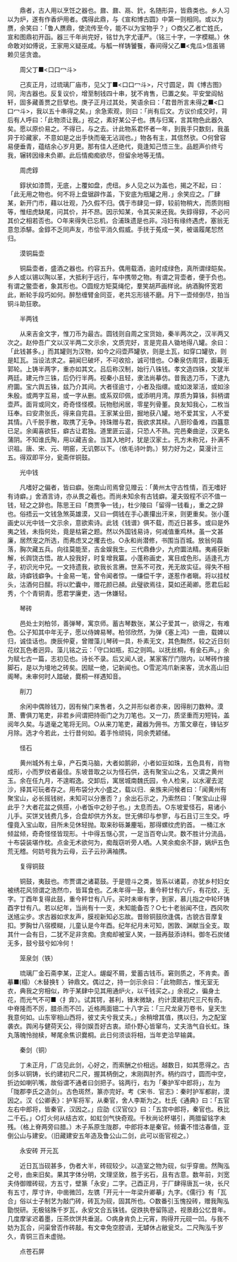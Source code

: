 <!-- { "loadSidebar": true } -->
　　鼎者，古人用以烹饪之器也。鼐、鼐、鬲、釴，名随形异，皆鼎类也。乡人习以为炉，遂有作香炉用者。偶得此鼎，与《宣和博古圆》中第一则相同。或以为赝，余笑曰：「鲁人赝鼎，使流传至今，能不以为宝物乎？」○商父乙者亡姓氏，宣和图鼎初开函。器三千年尚完好，铭廿九字尤谨严。（铭三十字，一字模糊。）休命敢对如傅说，王家用义疑巫咸。与觚一样铸饕餮，春间得父乙■<鬼瓜>信虽锡赖贝惩贪谵。 

　　周父丁■<口口冖斗> 

　　己亥正月，过琉璃厂庙市，见父丁■<口口冖斗>，尺寸圆足，舆《博古图》同，洵古器也。反复议价，增至制钱四十串，犹不肯售，已置之矣。平安堂阎帖轩，固多藏善贾之巨擘也。庚子正月过其处，笑语余曰：「君昔所言未得之■<口口冖斗>，我以五十串得之矣。」余急索观，则曰：「尚有后文。方议价成交时，背后有人呼曰：「此物须让我。」视之，素好某公子也。携与归寓，言其物色此器久矣。愿以原价易之。不得已，与之去。计此物系君怀者一年，到我手只数刻，我虽异于珍藏家，不意如是之出手快而毫无沾润也。」物各有主，其信然欤。○何曾容易便垂青，蕴结余心岁月更。那有佳人还绝代，竟逢知己悟三生。品题声价终亏我，辗转因缘未负卿。此后情痴痴欲尽，但留余地等无情。 

　　周虎錞 

　　錞状如漆筒，无底，上覆如盘，虎纽。乡人见之以为盖也，揭之不起，曰：「此无用之物也。何不将上盘锯辟作盖，下安底为瓶罐之用．」余笑应之。厂肆某，新开门市，藉以壮观，乃久假不归。偶于市肆见一錞，较前物稍大，而质则相等，惟纽虎缺尾，问其价，并不昂。因示知某，令其买来还我。失錞得錞，不必问其价之相若否也。○年来得失已忘机，合浦珠遗是也非。冯妇有缘终遇虎，塞翁无意忽添騑。金錞不乏同声友，市侩平消久假威。手抚于菟成一笑，被谐履尾恝然归。 

　　漠铜扁壶 

　　铜扁壶者，盛酒之器也。约容五升。偶用载酒，逾时成绿色，真所谓绿皑矣。乡人或以锡以陶以革，大抵利于远行，车中携带之物。有谓之背壶者，便于负也。有谓之鳖壶者，象其形也。○圆规方矩莫绳佗，羣笑胡芦画样讹。纳酒胸怀宽若此，断轮手段巧如何。醉愁缠臂金同亚，老共忘形镜不磨。月下一壶倾倒尽，拍当铜斗助狂歌。 

　　半两钱 

　　从来吉金文字，惟刀币为最古。圆钱则自周之宝货始，秦半两次之，汉半两又次之。赵仲吾广文以汉半两二文示余，文质完好，言是完县人锄地得八罐。余曰：「此钱甚多。」而其罐则为汉物，如今之闷壶芦罐欤，则是土瓦，如穿口罐欤，则是缸瓦。当设法求之。嗣闻巳破坏，不可收拾，诚可惜也。○秦泉仿周贷，面幕无郭轮。上铸半两字，重亦如其文。吕后称汉制，始行八铢钱。孝文造四铢，文犹半两廷。建元作三铢，后仍行半两。视秦小且轻，隶法尚摹仿。昔我选刀币，下逮九府圜。宝六舆五铢，兹乃介其间。大者径逾寸，小者及指缳。或如泼翠活，或如涂朱殷。或两字互易，或一字从删。或系双印佩，或添明月湾。厚质为算铢，斜柄谓壶芦。面背或同文，奇奇怪怪模。玩物慰闲居，零星列骨董。良友知我心，二枚当珏奉。曰安肃张氏，得来自完县。王家某业田，掘地获八罐。地不爱其宝，人不爱其情。八千脱手散，取携了无争。持珠赠与君，我欲求其椟。八厨珍备难，四簋意已足。余阖喜欲狂，癖古让君独。道里匪云遥，只恐人不熟。完邑秦曲逆，汉更名蒲阴。不知谁氏陶，用以藏吉金。当其入地时，犹是汉家土。孔方未称兄，扑满不识祖。唐、宋、元、明窑，无讥鄄以下。（依毛诗叶韵。）努力好为之，莫漫计三五。得双即平分，瓮斋伴铜鼓。 

　　光中钱 

　　凡嗜好之偏者，皆曰癖。张南山司焉曾见赠云：「黄州太守古性情，百无嗜好有诗癖。」舍酒言诗，亦从畏之羲也。而尚未知余有古钱癖。灌夫毁程不识不值一钱，轻之之辞也。陈思王曰「商贾争一钱」，杜少陵曰「留得一钱看」，重之之辞也。俗捂云一文钱急煞英雄漠，又曰一倜钱在手心裹攥出汗来，则更重矣。张小蓬画史以光中钱一文示余，意欲索诗。此钱《钱谱》俱不载，而近日甚多。或曰是外夷之钱，未指何处，竟是枯窘之题。然以外国钱易诗，何减值重鸡林。虽一文甚廉，居然宠之所选，而弗虑叉之攫去也。○永和尚潜修，书围当百城。放翁何磊落，胸次藏五兵。向往莫能至，吉金娱我生。三代鼎彝少，九府圜法精。夷甫获新解，长舆饶古悟。故人投我好，时复增我籯。小蓬称画史，寓目成色形。适逢孔方子，初识光中兄。一文持遗我，欲我长言赓。世系不可孜，羌无故实征。得失不相敌，诗癖钱癖争。十金易一笔，曾令闻者惊。一缣偿千字，遂惹作者瞋。将以挂杖头，沽酒何日酲。将以贮囊中，赠花颜已頳。此璧欲焉往，莫如还蔺卿。愿君后起秀，个个青铜青。愿君学廉吏，选一休嫌轻。 

　　琴砖 

　　邑处士刘柏邻，善弹琴，寓京师。蓄古琴数张，某公子爱其一，欲得之，有难色。公子知其中年无子，愿以侍婢易琴。柏邻欣然，为弹《塞上鸿》一曲，载婢以归，诚佳话也。庚辰仲夏，曾赠藻儿琴砖一具，朴素无文，其色黝然，较之近日刻花纹瓦色者迥异。藻儿铭之云：「守口如瓶，扣之则鸣。以抚丝桐，有金石声。」余为赋七古一篇，志初见也。诗长不录。后又闻人说，某家客厅门限内，以琴砖作接脚石，是以为墁地之砖矣。因赋一绝，记新闻也。○雪泥鸿爪新来客，流水高山旧阁琴。未审何时人踏破，爨桐一样遇知音。 

　　削刀 

　　余闲中偶赊钱刀，因有候门来售者，久之并形似者亦来，因得削刀数种。漠萧、曹俱刀笔吏，非若乡间谓把持衙门之为刀笔也。又一刀，质坚重而刃短钝，盖阅年久矣。与退毫之笔将无同。○从来刀笔吏，藏器为佣书。方策文章在，锋钻岁月除。选才今若此，士行昔何如。着手怜顽钝，同余秃颖储。 

　　怪石 

　　黄州城外有土阜，产石类马脑，大者如鹅卵，小者如豆如珠，五色具有，肖物成形，小而罗纹者最佳。东坡昔取之以为怪石供，迭有聚宝山之名，又谓之黄州玉。余在任九月，不遑暇逸。交卸后，寓居城南魏氏园，令人检来，以水濯去泥沙，择其可玩者存之。用布袋分大小盛之，载以归．亲族来问候者曰：「闻黄州有聚宝山，必长摇钱树，未知可以分惠否？」余出石示之，乃索然曰：「聚宝山止得此乎？大者花盆之佩搭，小者饭中之砂子也。」太息而去。○东坡爱怪石，易诸小儿手。买饼叉钱费几多，合盘却供方外友。世无佛印与参寥，与石且订三生交。呼僮竟入宝山取，目所未见休轻抛。取来砂砾兼麈垢，那得螺纹虎豹首。 一桶江水倾盆倾，奇奇怪怪皆现形。十中得五惬心赏，一足当百夸山灵。数不胜计分流品，十布袋装堪作枕。点金无术欲何为，痴哉窃听旁人哂。人笑余痴余不辞，娲炉五色荒无稽。何妨号我为云母，云子云孙满袖携。 

　　复得铜鼓 

　　铜鼓，夷鼓也。市贾谓之诸葛鼓。于是镫斗之类，皆系以诸葛，亦犹乡村妇女被绣花风领谓之浩然巾，皆耳食也。乙未年得一鼓，重今秤廿有六斤，有花纹，无字。丁酉年复得此鼓，重今秤廿有八斤。买时未审有字，到家，慕儿指之中轮环铸酉字廿有八。若以纪年，当尚有十一支，未知能备否？○七十老翁闻不住，西风吹送馗尘步。求古器如求友声，膜视新知必忘故。昔赊铜鼓欣逢偶，古貌古音摩复扣。罗胸廿八宿模糊，儿童认是今年酉。纪年纪月未可知，困敦、渊献当全支。取其什一会有日，二犹不足非贪痴。贪痴却被室人笑，一鼓再鼓添诗料。御冬石炭储无多，鼓兮鼓兮如冷何！ 

　　笼泉剑（铁） 

　　琉璃厂金石斋李某，正定人。龌龊不屑，爱蓄古钱币。窘则质之，不肯卖。善摹■(榻）〈木替换钅〉钟鼎文。偶过之，持一剑示余曰：「此物颇古，惟无室无衣，典我之穷相似，昨于某肆中见其用通炉火，以千钱买之。」余视之，徧身土花，而光气不可■〈扌弇〉。试其锷，甚利，锋末微缺，约计漠建初尺三尺有奇。中脊隆而不厉，腊杀而不凹，近格两面钿二十八字云：「三尺龙泉万卷书，皇天生我意何如。山东宰相山西将，彼丈夫兮我丈夫。」余稍增其值，携以归，为之配室袭衣。舆闲与健荷天公，得剑娱吾好古衷。顽仆野心皆窜鸟，丈夫浩气自长虹。珠丸落魄怜抛椟，琴尾余焦识爨桐。此日何须谈将相，当年吏洽早输龚。 

　　秦剑（铜） 

　　丁未正月，厂店见此剑，心好之，而索酬之价相远。越数日，如其愿得之。古剑多以铜铸，长约建初尺二尺，握其柄倒之，末刚舆肘齐。柄约四寸，圆而中空，折边如喇叭嘴，故俗谓不通者曰剑把子。铭两行，右为「秦护军中郎将」，左为「陇郡李氏之造剑」。古色斑然，篆亦完好。考《宋书．官志》：秦时护军都尉，漠因之。汉《公卿表》：护军将军，从秦官，舍人李斯为之。杜氏《通典》曰：「五官左右中郎将，皆秦官，汉因之。」应劭《汉官仪》曰：「五宫中郎将，秦官也。秩比二千石。」○灯火何从结古欢，如虹剑气快奇观。千秋尚论杯堪引，两腊留铭字未残。（格上脊两旁曰腊。）木子系原生陇郡，中郎将本是秦官。倾囊不惜沽春值，亚倒公山与建安。（旧藏建安五年造及鲁公山二剑，此可以衙官视之。） 

　　永安砖 开元瓦 

　　近日瓦当砚甚多，伪者大半，砖砚较少。以造室之物为砚，似乎穿凿。然陶泓之号，由来旧矣。果其字体分明，文理坚致，胜于劣石，且有古意。数年前，刘宽夫侍御赠砖砚，方五寸，壁篆「永安」二字。己酉正月，于厂肆得唐瓦一块，长尺有五寸，厚寸许，中凿微凹，左镌「开元十一年梁升卿摹」九字。《儒行》有「瓦合」俗以士子制艺为敲门砖，砖瓦为砚，固其所也。○数番引玉愧投砖，赠我陶泓勖悦研。无极铭殊千岁瓦，永安文合五铢钱。促跌执卷留陈迹，视景趋公忆昔年。几度摩挲迟着墨，压茶炊饼共垂涎。○病身肯负上元宵，购得开元砚一凹。与我不妨为瓦合，问渠曾否作砖敲。有文幸免空腔诮，无罅休占敝瓮爻。二尺陶泓千岁久，青铜三百未虚抛。 

　　点苍石屏 

